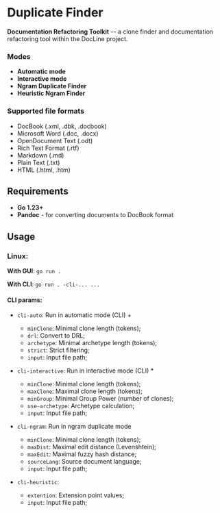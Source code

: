 # Duplicate Finder

**Documentation Refactoring Toolkit** -- a clone finder and documentation refactoring tool within the DocLine project.

### Modes
- **Automatic mode** 
- **Interactive mode**
- **Ngram Duplicate Finder**
- **Heuristic Ngram Finder**

### Supported file formats
- DocBook (.xml, .dbk, .docbook)
- Microsoft Word (.doc, .docx)
- OpenDocument Text (.odt)
- Rich Text Format (.rtf)
- Markdown (.md)
- Plain Text (.txt)
- HTML (.html, .htm)

## Requirements

- **Go 1.23+**
- **Pandoc** - for converting documents to DocBook format

## Usage

### Linux:
**With GUI**: ```go run .```

**With CLI**: ```go run . -cli-... ...```

#### CLI params:

- `cli-auto`: Run in automatic mode (CLI) +
    - `minClone`: Minimal clone length (tokens);
    - `drl`: Convert to DRL;
    - `archetype`: Minimal archetype length (tokens);
    - `strict`: Strict filtering;
    - `input`: Input file path;

- `cli-interactive`: Run in interactive mode (CLI) *
    - `minClone`: Minimal clone length (tokens);
    - `maxClone`: Maximal clone length (tokens);
    - `minGroup`: Minimal Group Power (number of clones);
    - `use-archetype`: Archetype calculation;
    - `input`: Input file path;

- `cli-ngram`: Run in ngram duplicate mode
    - `minClone`: Minimal clone length (tokens);
    - `maxDist`: Maximal edit distance (Levenshtein);
    - `maxEdit`: Maximal fuzzy hash distance;
    - `sourceLang`: Source document language;
    - `input`: Input file path;

- `cli-heuristic`: 
    - `extention`: Extension point values;
    - `input`: Input file path;
